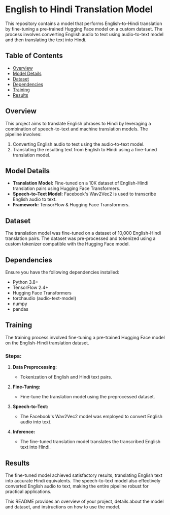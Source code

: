 
# English to Hindi Translation Model

This repository contains a model that performs English-to-Hindi translation by fine-tuning a pre-trained Hugging Face model on a custom dataset. The process involves converting English audio to text using audio-to-text model and then translating the text into Hindi.

## Table of Contents

- [Overview](#overview)
- [Model Details](#model-details)
- [Dataset](#dataset)
- [Dependencies](#dependencies)
- [Training](#training)
- [Results](#results)

## Overview

This project aims to translate English phrases to Hindi by leveraging a combination of speech-to-text and machine translation models. The pipeline involves:
1. Converting English audio to text using the audio-to-text model.
2. Translating the resulting text from English to Hindi using a fine-tuned translation model.

## Model Details

- **Translation Model:** Fine-tuned on a 10K dataset of English-Hindi translation pairs using Hugging Face Transformers.
- **Speech-to-Text Model:** Facebook's Wav2Vec2 is used to transcribe English audio to text.
- **Framework:** TensorFlow & Hugging Face Transformers.

## Dataset

The translation model was fine-tuned on a dataset of 10,000 English-Hindi translation pairs. The dataset was pre-processed and tokenized using a custom tokenizer compatible with the Hugging Face model.

## Dependencies

Ensure you have the following dependencies installed:

- Python 3.8+
- TensorFlow 2.4+
- Hugging Face Transformers
- torchaudio (audio-text-model)
- numpy
- pandas



## Training

The training process involved fine-tuning a pre-trained Hugging Face model on the English-Hindi translation dataset.

### Steps:
1. **Data Preprocessing:**
   - Tokenization of English and Hindi text pairs.
   
2. **Fine-Tuning:**
   - Fine-tune the translation model using the preprocessed dataset.

3. **Speech-to-Text:**
   - The Facebook's Wav2Vec2 model was employed to convert English audio into text.
   
4. **Inference:**
   - The fine-tuned translation model translates the transcribed English text into Hindi.


## Results

The fine-tuned model achieved satisfactory results, translating English text into accurate Hindi equivalents. The speech-to-text model also effectively converted English audio to text, making the entire pipeline robust for practical applications.


This README provides an overview of your project, details about the model and dataset, and instructions on how to use the model.
